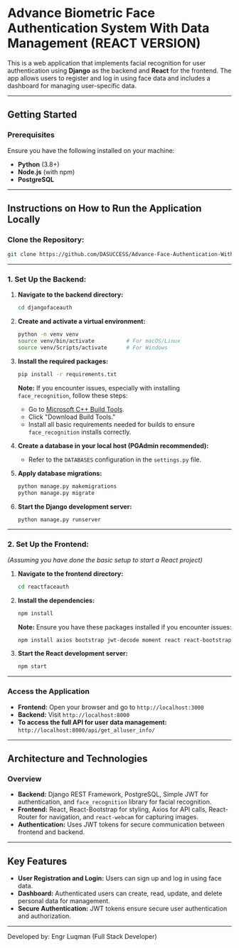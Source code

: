 # Advance Biometric Face Authentication System With Data Management (REACT VERSION)

This is a web application that implements facial recognition for user authentication using **Django** as the backend and **React** for the frontend. The app allows users to register and log in using face data and includes a dashboard for managing user-specific data.

---

## Getting Started

### Prerequisites

Ensure you have the following installed on your machine:
- **Python** (3.8+)
- **Node.js** (with npm)
- **PostgreSQL**

---

## Instructions on How to Run the Application Locally

### Clone the Repository:
```bash
git clone https://github.com/DASUCCESS/Advance-Face-Authentication-With-Data-Management-React-Version.git
```

---

### 1. Set Up the Backend:

1. **Navigate to the backend directory:**
   ```bash
   cd djangofaceauth
   ```

2. **Create and activate a virtual environment:**
   ```bash
   python -m venv venv
   source venv/bin/activate          # For macOS/Linux
   source venv/Scripts/activate      # For Windows
   ```

3. **Install the required packages:**
   ```bash
   pip install -r requirements.txt
   ```
   **Note:** If you encounter issues, especially with installing `face_recognition`, follow these steps:
   - Go to [Microsoft C++ Build Tools](https://visualstudio.microsoft.com/visual-cpp-build-tools/).
   - Click "Download Build Tools."
   - Install all basic requirements needed for builds to ensure `face_recognition` installs correctly.

4. **Create a database in your local host (PGAdmin recommended):**
   - Refer to the `DATABASES` configuration in the `settings.py` file.

5. **Apply database migrations:**
   ```bash
   python manage.py makemigrations
   python manage.py migrate
   ```

6. **Start the Django development server:**
   ```bash
   python manage.py runserver
   ```

---

### 2. Set Up the Frontend:

*(Assuming you have done the basic setup to start a React project)*

1. **Navigate to the frontend directory:**
   ```bash
   cd reactfaceauth
   ```

2. **Install the dependencies:**
   ```bash
   npm install
   ```
   **Note:** Ensure you have these packages installed if you encounter issues:
   ```bash
   npm install axios bootstrap jwt-decode moment react react-bootstrap react-dom react-helmet react-icons react-router-dom react-scripts react-webcam
   ```

3. **Start the React development server:**
   ```bash
   npm start
   ```

---

### Access the Application

- **Frontend:** Open your browser and go to `http://localhost:3000`
- **Backend:** Visit `http://localhost:8000`
- **To access the full API for user data management:** `http://localhost:8000/api/get_alluser_info/`

---

## Architecture and Technologies

### Overview
- **Backend:** Django REST Framework, PostgreSQL, Simple JWT for authentication, and `face_recognition` library for facial recognition.
- **Frontend:** React, React-Bootstrap for styling, Axios for API calls, React-Router for navigation, and `react-webcam` for capturing images.
- **Authentication:** Uses JWT tokens for secure communication between frontend and backend.

---

## Key Features

- **User Registration and Login:** Users can sign up and log in using face data.
- **Dashboard:** Authenticated users can create, read, update, and delete personal data for management.
- **Secure Authentication:** JWT tokens ensure secure user authentication and authorization.

---

Developed by: Engr Luqman  (Full Stack Developer)
